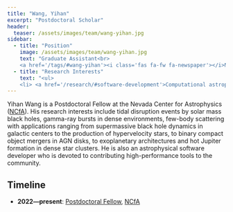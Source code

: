```yaml
---
title: "Wang, Yihan"
excerpt: "Postdoctoral Scholar"
header:
  teaser: /assets/images/team/wang-yihan.jpg
sidebar:
  - title: "Position"
    image: /assets/images/team/wang-yihan.jpg
    text: "Graduate Assistant<br>
    <a href='/tags/#wang-yihan'><i class='fas fa-fw fa-newspaper'></i>News</a>"
  - title: "Research Interests"
    text: "<ul>
    <li> <a href='/research/#software-development'>Computational astrophysics</a>"
---
```

Yihan Wang is a Postdoctoral Fellow at the Nevada Center for Astrophysics (<a href='https://ncfa.physics.unlv.edu/' target='_blank'>NCfA</a>).
His research interests include tidal disruption events by solar mass black holes, gamma-ray bursts in dense environments, few-body scattering with applications ranging from supermassive black hole dynamics in galactic centers to the production of hypervelocity stars, to binary compact object mergers in AGN disks, to exoplanetary architectures and hot Jupiter formation in dense star clusters.
He is also an astrophysical software developer who is devoted to contributing high-performance tools to the community.


## Timeline
- __2022—present__: <a href='https://www.unlv.edu/degree/phd-astronomy' target='_blank'>Postdoctoral Fellow</a>, <a href='https://ncfa.physics.unlv.edu/' target='_blank'>NCfA</a>

